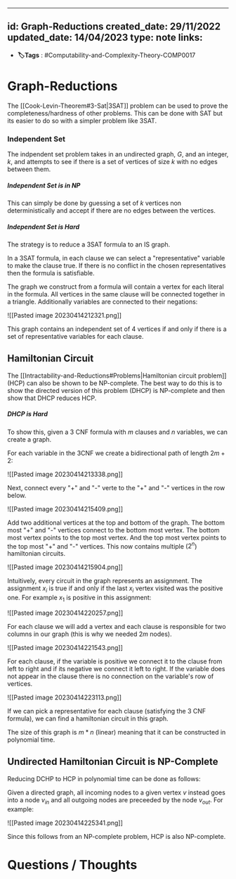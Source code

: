 
---
id: Graph-Reductions
created_date: 29/11/2022
updated_date: 14/04/2023
type: note
links: 
---
* **🏷️Tags** : #Computability-and-Complexity-Theory-COMP0017 
# Graph-Reductions

The [[Cook-Levin-Theorem#3-Sat|3SAT]] problem can be used to prove the completeness/hardness of other problems. This can be done with SAT but its easier to do so with a simpler problem like 3SAT.

### Independent Set

The indpendent set problem takes in an undirected graph, $G$, and an integer, $k$, and attempts to see if there is a set of vertices of size $k$ with no edges between them.

##### Independent Set is in NP

This can simply be done by guessing a set of $k$ vertices non deterministically and accept if there are no edges between the vertices.

##### Independent Set is Hard

The strategy is to reduce a 3SAT formula to an IS graph.

In a 3SAT formula, in each clause we can select a "representative" variable to make the clause true. If there is no conflict in the chosen representatives then the formula is satisfiable.

The graph we construct from a formula will contain a vertex for each literal in the formula. All vertices in the same clause will be connected together in a triangle. Additionally variables are connected to their negations:

![[Pasted image 20230414212321.png]]

This graph contains an independent set of 4 vertices if and only if there is a set of representative variables for each clause.

## Hamiltonian Circuit

The [[Intractability-and-Reductions#Problems|Hamiltonian circuit problem]] (HCP) can also be shown to be NP-complete. The best way to do this is to show the directed version of this problem (DHCP) is NP-complete and then show that DHCP reduces HCP.

##### DHCP is Hard

To show this, given a 3 CNF formula with $m$ clauses and $n$ variables, we can create a graph.

For each variable in the 3CNF we create a bidirectional path of length $2m+2$:

![[Pasted image 20230414213338.png]]

Next, connect every "+" and "-" verte to the "+" and "-" vertices in the row below.

![[Pasted image 20230414215409.png]]

Add two additional vertices at the top and bottom of the graph. The bottom most "+" and "-" vertices connect to the bottom most vertex. The bottom most vertex points to the top most vertex. And the top most vertex points to the top most "+" and "-" vertices. This now contains multiple ($2^n$) hamiltonian circuits.

![[Pasted image 20230414215904.png]]

Intuitively, every circuit in the graph represents an assignment. The assignment $x_i$ is true if and only if the last $x_i$ vertex visited was the positive one. For example $x_1$ is positive in this assignment:

![[Pasted image 20230414220257.png]]

For each clause we will add a vertex and each clause is responsible for two columns in our graph (this is why we needed $2m$ nodes).

![[Pasted image 20230414221543.png]]

For each clause, if the variable is positive we connect it to the clause from left to right and if its negative we connect it left to right. If the variable does not appear in the clause there is no connection on the variable's row of vertices.

![[Pasted image 20230414223113.png]]

If we can pick a representative for each clause (satisfying the 3 CNF formula), we can find a hamiltonian circuit in this graph.

The size of this graph is $m*n$ (linear) meaning that it can be constructed in polynomial time.

## Undirected Hamiltonian Circuit is NP-Complete

Reducing DCHP to HCP in polynomial time can be done as follows:

Given a directed graph, all incoming nodes to a given vertex $v$ instead goes into a node $v_{in}$ and all outgoing nodes are preceeded by the node $v_{out}$. For example:

![[Pasted image 20230414225341.png]]

Since this follows from an NP-complete problem, HCP is also NP-complete.

# Questions / Thoughts